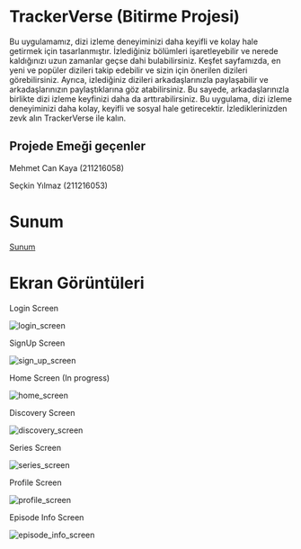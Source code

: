 # TrackerVerse (Bitirme Projesi)

Bu uygulamamız, dizi izleme deneyiminizi daha keyifli ve kolay hale getirmek için tasarlanmıştır. İzlediğiniz bölümleri işaretleyebilir ve nerede kaldığınızı uzun zamanlar geçse dahi bulabilirsiniz. Keşfet sayfamızda, en yeni ve popüler dizileri takip edebilir ve sizin için önerilen dizileri görebilirsiniz. Ayrıca, izlediğiniz dizileri arkadaşlarınızla paylaşabilir ve arkadaşlarınızın paylaştıklarına göz atabilirsiniz. Bu sayede, arkadaşlarınızla birlikte dizi izleme keyfinizi daha da arttırabilirsiniz. Bu uygulama, dizi izleme deneyiminizi daha kolay, keyifli ve sosyal hale getirecektir. İzlediklerinizden zevk alın TrackerVerse ile kalın.

## Projede Emeği geçenler

Mehmet Can Kaya (211216058)

Seçkin Yılmaz (211216053)

# Sunum

[Sunum](https://www.canva.com/design/DAFYZseGRYE/rTtKT-W6GQoQSVRigx60jA/view?utm_content=DAFYZseGRYE&utm_campaign=designshare&utm_medium=link&utm_source=publishsharelink)

# Ekran Görüntüleri 

Login Screen

![login_screen](https://user-images.githubusercontent.com/92443831/213930887-b2ffe95e-baa7-44b2-acc0-5d659074a338.png)

SignUp Screen

![sign_up_screen](https://user-images.githubusercontent.com/92443831/213930893-7f58a7c7-a695-4faa-9a02-d4b783b895e9.png)

Home Screen (In progress)

![home_screen](https://user-images.githubusercontent.com/92443831/213930897-183640f2-696e-4ee0-8e5f-84877e074165.png)

Discovery Screen

![discovery_screen](https://user-images.githubusercontent.com/92443831/213930904-66ab04c3-6485-49e4-8b69-0888f5ef9ce1.png)

Series Screen

![series_screen](https://user-images.githubusercontent.com/92443831/213930920-e323bca0-4c86-455e-a524-129b5de2b23e.png)

Profile Screen

![profile_screen](https://user-images.githubusercontent.com/92443831/213930930-92fee47b-35d6-46da-97b1-249058b6c8a3.png)

Episode Info Screen

![episode_info_screen](https://user-images.githubusercontent.com/92443831/213930936-a01052fc-c9f7-47f8-b211-aa0d14fefef4.png)

